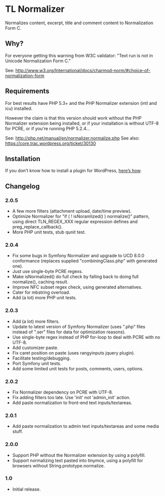 # TL Normalizer

Normalizes content, excerpt, title and comment content to Normalization Form C.

## Why?

For everyone getting this warning from W3C validator: "Text run is not in Unicode Normalization Form C."

See: http://www.w3.org/International/docs/charmod-norm/#choice-of-normalization-form

## Requirements

For best results have PHP 5.3+ and the PHP Normalizer extension (intl and icu) installed.

However the claim is that this version should work without the PHP Normalizer extension being installed, or if your installation
is without UTF-8 for PCRE, or if you're running PHP 5.2.4...

See: http://php.net/manual/en/normalizer.normalize.php
See also: https://core.trac.wordpress.org/ticket/30130

## Installation

If you don’t know how to install a plugin for WordPress, [here’s how](http://codex.wordpress.org/Managing_Plugins#Installing_Plugins).

## Changelog

### 2.0.5
* A few more filters (attachment upload, date/time preview).
* Optimize Normalizer for "if ( ! isNoramlized() ) normalize()" pattern, using direct TLN_REGEX_XXX regular expression defines and preg_replace_callback().
* More PHP unit tests, stub qunit test.

### 2.0.4
* Fix some bugs in Symfony Normalizer and upgrade to UCD 8.0.0 conformance (replaces supplied "combiningClass.php" with generated one).
* Just use single-byte PCRE regexs.
* Make isNormalized() do full check by falling back to doing full normalize(), caching result.
* Improve NFC subset regex check, using generated alternatives.
* Cater for mbstring overload.
* Add (a lot) more PHP unit tests.

### 2.0.3
* Add (a lot) more filters.
* Update to latest version of Symfony Normalizer (uses ".php" files instead of ".ser" files for data for optimization reasons).
* Use single-byte regex instead of PHP for-loop to deal with PCRE with no UTF-8.
* Add customizer paste.
* Fix caret position on paste (uses rangyinputs jquery plugin).
* Facilitate testing/debugging.
* Port Symfony unit tests.
* Add some limited unit tests for posts, comments, users, options.

### 2.0.2
* Fix Normalizer dependency on PCRE with UTF-8.
* Fix adding filters too late. Use 'init' not 'admin_init' action.
* Add paste normalization to front-end text inputs/textareas.

### 2.0.1
* Add paste normalization to admin text inputs/textareas and some media stuff.

### 2.0.0
* Support PHP without the Normalizer extension by using a polyfill.
* Support normalizing text pasted into tinymce, using a polyfill for browsers without String.prototype.normalize.

### 1.0

* Initial release.
